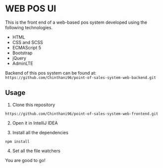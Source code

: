 # WEB POS UI

This is the front end of a web-based pos system developed using the following technologies.
* HTML
* CSS and SCSS
* ECMAScript 5
* Bootstrap
* jQuery
* AdminLTE

Backend of this pos system can be found at: `https://github.com/Chinthani96/point-of-sales-system-web-backend.git`

## Usage

1. Clone this repository

`https://github.com/Chinthani96/point-of-sales-system-web-frontend.git`

2. Open it in IntelliJ IDEA

3. Install all the dependencies

`npm install`

4. Set all the file watchers

You are good to go!
